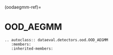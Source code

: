 (oodaegmm-ref)=
# OOD_AEGMM

```{eval-rst}
.. autoclass:: dataeval.detectors.ood.OOD_AEGMM
   :members:
   :inherited-members:
```
